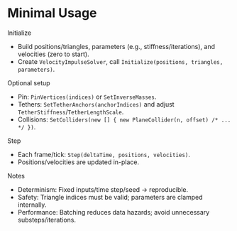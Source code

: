 Minimal Usage
=============

Initialize
- Build positions/triangles, parameters (e.g., stiffness/iterations), and velocities (zero to start).
- Create `VelocityImpulseSolver`, call `Initialize(positions, triangles, parameters)`.

Optional setup
- Pin: `PinVertices(indices)` or `SetInverseMasses`.
- Tethers: `SetTetherAnchors(anchorIndices)` and adjust `TetherStiffness`/`TetherLengthScale`.
- Collisions: `SetColliders(new [] { new PlaneCollider(n, offset) /* ... */ })`.

Step
- Each frame/tick: `Step(deltaTime, positions, velocities)`.
- Positions/velocities are updated in-place.

Notes
- Determinism: Fixed inputs/time step/seed → reproducible.
- Safety: Triangle indices must be valid; parameters are clamped internally.
- Performance: Batching reduces data hazards; avoid unnecessary substeps/iterations.
